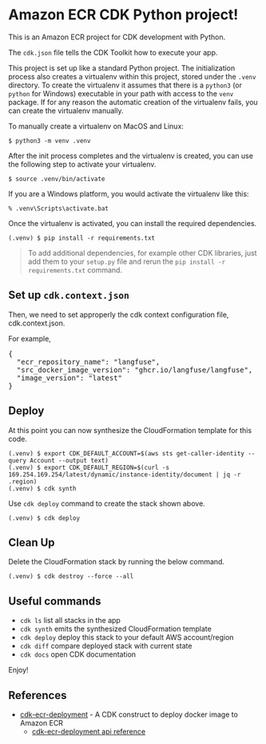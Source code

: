 
# Amazon ECR CDK Python project!

This is an Amazon ECR project for CDK development with Python.

The `cdk.json` file tells the CDK Toolkit how to execute your app.

This project is set up like a standard Python project.  The initialization
process also creates a virtualenv within this project, stored under the `.venv`
directory.  To create the virtualenv it assumes that there is a `python3`
(or `python` for Windows) executable in your path with access to the `venv`
package. If for any reason the automatic creation of the virtualenv fails,
you can create the virtualenv manually.

To manually create a virtualenv on MacOS and Linux:

```
$ python3 -m venv .venv
```

After the init process completes and the virtualenv is created, you can use the following
step to activate your virtualenv.

```
$ source .venv/bin/activate
```

If you are a Windows platform, you would activate the virtualenv like this:

```
% .venv\Scripts\activate.bat
```

Once the virtualenv is activated, you can install the required dependencies.

```
(.venv) $ pip install -r requirements.txt
```

> To add additional dependencies, for example other CDK libraries, just add
> them to your `setup.py` file and rerun the `pip install -r requirements.txt`
> command.

## Set up `cdk.context.json`

Then, we need to set approperly the cdk context configuration file, cdk.context.json.

For example,
<pre>
{
  "ecr_repository_name": "langfuse",
  "src_docker_image_version": "ghcr.io/langfuse/langfuse",
  "image_version": "latest"
}
</pre>

## Deploy

At this point you can now synthesize the CloudFormation template for this code.

```
(.venv) $ export CDK_DEFAULT_ACCOUNT=$(aws sts get-caller-identity --query Account --output text)
(.venv) $ export CDK_DEFAULT_REGION=$(curl -s 169.254.169.254/latest/dynamic/instance-identity/document | jq -r .region)
(.venv) $ cdk synth
```

Use `cdk deploy` command to create the stack shown above.

```
(.venv) $ cdk deploy
```

## Clean Up

Delete the CloudFormation stack by running the below command.

```
(.venv) $ cdk destroy --force --all
```

## Useful commands

 * `cdk ls`          list all stacks in the app
 * `cdk synth`       emits the synthesized CloudFormation template
 * `cdk deploy`      deploy this stack to your default AWS account/region
 * `cdk diff`        compare deployed stack with current state
 * `cdk docs`        open CDK documentation

Enjoy!

## References

 * [cdk-ecr-deployment](https://github.com/cdklabs/cdk-ecr-deployment) - A CDK construct to deploy docker image to Amazon ECR
   * [cdk-ecr-deployment api reference](https://github.com/cdklabs/cdk-ecr-deployment/blob/main/API.md)
